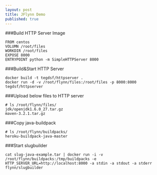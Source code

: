 ```yaml
---
layout: post
title: JFlynn Demo
published: true
---
```


###Build HTTP Server Image

    FROM centos
    VOLUMN /root/files
    WORKDIR /root/files
    EXPOSE 8000
    ENTRYPOINT python -m SimpleHTTPServer 8000

###Build&Start HTTP Server
    
    docker build -t tegdsf/httpserver .
    docker run -d -v /root/flynn/files:/root/files -p 8000:8000 tegdsf/httpserver

###Upload below files to HTTP server

    # ls /root/flynn/files/
    jdk/openjdk1.6.0_27.tar.gz
    maven-3.2.1.tar.gz
    
###Copy java-buildpack

    # ls /root/flynn/buildpacks/
    heroku-buildpack-java-master
    
###Start slugbuilder

    cat slug-java-example.tar | docker run -i -v /root/flynn/buildpacks:/tmp/buildpacks -e HTTP_SERVER_URL=http://localhost:8000 -a stdin -a stdout -a stderr flynn/slugbuilder
    
